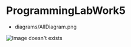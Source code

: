 # ProgrammingLabWork5

- diagrams/AllDiagram.png

![Image doesn't exists](https://github.com/Andryss/ProgrammingLabWork5/raw/master/diagrams/AllDiagram.png)